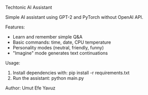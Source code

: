Techtonic AI Assistant

Simple AI assistant using GPT-2 and PyTorch without OpenAI API.

Features:
- Learn and remember simple Q&A
- Basic commands: time, date, CPU temperature
- Personality modes (neutral, friendly, funny)
- "Imagine" mode generates text continuations

Usage:
1. Install dependencies with: pip install -r requirements.txt
2. Run the assistant: python main.py

Author: Umut Efe Yavuz
